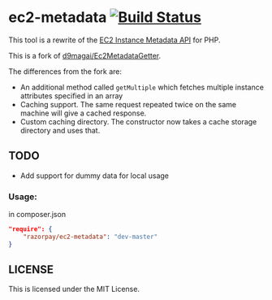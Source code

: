 ec2-metadata [![Build Status](https://travis-ci.org/razorpay/ec2-metadata.svg?branch=master)](https://travis-ci.org/razorpay/ec2-metadata)
================

This tool is a rewrite of the [EC2 Instance Metadata API](http://aws.amazon.com/code/1825) for PHP.

This is a fork of [d9magai/Ec2MetadataGetter](https://github.com/d9magai/Ec2MetadataGetter).

The differences from the fork are:

- An additional method called `getMultiple` which fetches multiple instance attributes specified in an array
- Caching support. The same request repeated twice on the same machine will give a cached response.
- Custom caching directory. The constructor now takes a cache storage directory and uses that.

## TODO

- Add support for dummy data for local usage

### Usage:

in composer.json

```json
"require": {
	"razorpay/ec2-metadata": "dev-master"
}
```

## LICENSE

This is licensed under the MIT License.
